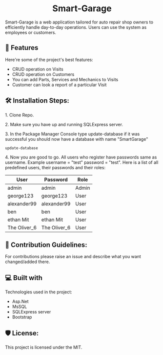 <h1 align="center" id="title">Smart-Garage</h1>

<p id="description">Smart-Garage is a web application tailored for auto repair shop owners to efficiently handle day-to-day operations. Users can use the system as employees or customers.</p>

  
  
<h2>🧐 Features</h2>

Here're some of the project's best features:

*   CRUD operation on Visits
*   CRUD operation on Customers
*   You can add Parts, Services and Mechanics to Visits
*   Customer can look a report of a particular Visit

<h2>🛠️ Installation Steps:</h2>

<p>1. Clone Repo.</p>

<p>2. Make sure you have up and running SQLExpress server.</p>

<p>3. In the Package Manager Console type update-database if it was successful you should now have a database with name "SmartGarage"</p>

```
update-database
```

<p>4. Now you are good to go. All users who register have passwords same as username. Example username = "test" password = "test". Here is a list of all predefined users, their passwords and their roles:</p>

| User | Password | Role |
| ------------- | ------------- | ------------- |
| admin  | admin  | Admin |
| george123  | george123  | User |
| alexander99 | alexander99 | User |
| ben | ben | User |
| ethan Mit | ethan Mit | User |
| The Oliver_6 | The Oliver_6 | User |


<h2>🍰 Contribution Guidelines:</h2>

For contributions please raise an issue and describe what you want changed/added there.

  
  
<h2>💻 Built with</h2>

Technologies used in the project:

*   Asp.Net
*   MsSQL
*   SQLExpress server
*   Bootstrap

<h2>🛡️ License:</h2>

This project is licensed under the MIT.
